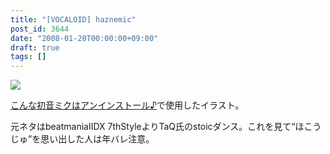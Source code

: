 ```yaml
---
title: "[VOCALOID] haznemic"
post_id: 3644
date: "2008-01-20T00:00:00+09:00"
draft: true
tags: []
---
```



![](https://danmaq.com/image/illustrations/miku/miq_s.jpg)

[こんな初音ミクはアンインストール♪](http://www.nicovideo.jp/watch/sm2197976)で使用したイラスト。

元ネタはbeatmaniaIIDX 7thStyleよりTaQ氏のstoicダンス。これを見て“ほこうじゅ”を思い出した人は年バレ注意。
